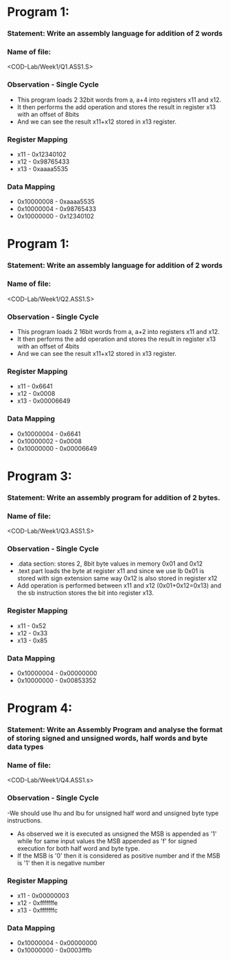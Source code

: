 # Program 1: 
### Statement: Write an assembly language for addition of 2 words

### Name of file:
<COD-Lab/Week1/Q1.ASS1.S>

### Observation - Single Cycle
- This program loads 2 32bit words from a, a+4 into registers x11 and x12.
- It then performs the add operation and stores the result in register x13 with an offset of 8bits
- And we can see the result x11+x12 stored in x13 register.

### Register Mapping
- x11 - 0x12340102
- x12 - 0x98765433
- x13 - 0xaaaa5535

### Data Mapping
- 0x10000008 - 0xaaaa5535
- 0x10000004 - 0x98765433
- 0x10000000 - 0x12340102

# Program 1: 
### Statement: Write an assembly language for addition of 2 words

### Name of file:
<COD-Lab/Week1/Q2.ASS1.S>

### Observation - Single Cycle
- This program loads 2 16bit words from a, a+2 into registers x11 and x12.
- It then performs the add operation and stores the result in register x13 with an offset of 4bits
- And we can see the result x11+x12 stored in x13 register.

### Register Mapping
- x11 - 0x6641
- x12 - 0x0008
- x13 - 0x00006649	

### Data Mapping
- 0x10000004 - 0x6641
- 0x10000002 - 0x0008
- 0x10000000 - 0x00006649

# Program 3: 
### Statement: Write an assembly program for addition of 2 bytes.

### Name of file:
<COD-Lab/Week1/Q3.ASS1.S>

### Observation - Single Cycle
- .data section: stores 2, 8bit byte values in memory 0x01 and 0x12
- .text part loads the byte at register x11 and since we use lb 0x01 is stored with sign extension same way 0x12 is also stored in register x12
- Add operation is performed between x11 and x12 (0x01+0x12=0x13) and the sb instruction stores the bit into register x13.

### Register Mapping
- x11 - 0x52
- x12 - 0x33
- x13 - 0x85

### Data Mapping
- 0x10000004 - 0x00000000
- 0x10000000 - 0x00853352


# Program 4: 
### Statement: Write an Assembly Program and analyse the format of storing signed and unsigned words, half words and byte data types

### Name of file:
<COD-Lab/Week1/Q4.ASS1.s>

### Observation - Single Cycle
-We should use lhu and lbu for unsigned half word and unsigned byte type instructions.
- As observed we it is executed as unsigned the MSB is appended as '1' while for same input values the MSB appended as 'f' for signed execution for both half word and byte type.
- If the MSB is '0' then it is considered as positive number and if the MSB is '1' then it is negative number

### Register Mapping
- x11 - 0x00000003
- x12 - 0xfffffffe
- x13 - 0xfffffffc

### Data Mapping
- 0x10000004 - 0x00000000
- 0x10000000 - 0x0003fffb
